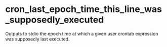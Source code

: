 # cron_last_epoch_time_this_line_was_supposedly_executed
Outputs to stdio the epoch time at which a given user crontab expression was supposedly last executed.

